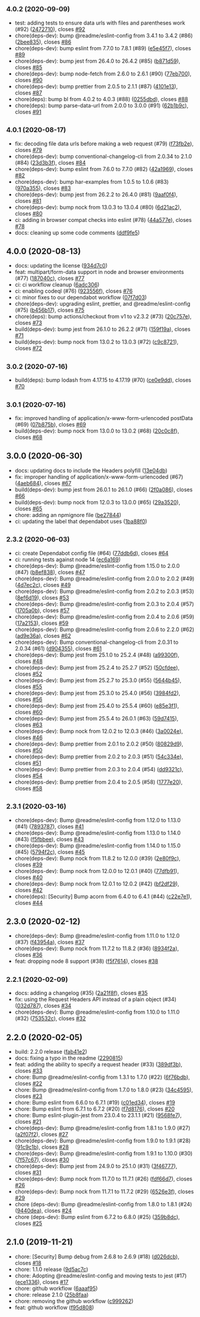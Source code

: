 ## <small>4.0.2 (2020-09-09)</small>

* test: adding tests to ensure data urls with files and parentheses work (#92) ([2472710](https://github.com/readmeio/fetch-har/commit/2472710)), closes [#92](https://github.com/readmeio/fetch-har/issues/92)
* chore(deps-dev): bump @readme/eslint-config from 3.4.1 to 3.4.2 (#86) ([2bee835](https://github.com/readmeio/fetch-har/commit/2bee835)), closes [#86](https://github.com/readmeio/fetch-har/issues/86)
* chore(deps-dev): bump eslint from 7.7.0 to 7.8.1 (#89) ([e5e45f7](https://github.com/readmeio/fetch-har/commit/e5e45f7)), closes [#89](https://github.com/readmeio/fetch-har/issues/89)
* chore(deps-dev): bump jest from 26.4.0 to 26.4.2 (#85) ([b871d59](https://github.com/readmeio/fetch-har/commit/b871d59)), closes [#85](https://github.com/readmeio/fetch-har/issues/85)
* chore(deps-dev): bump node-fetch from 2.6.0 to 2.6.1 (#90) ([77eb700](https://github.com/readmeio/fetch-har/commit/77eb700)), closes [#90](https://github.com/readmeio/fetch-har/issues/90)
* chore(deps-dev): bump prettier from 2.0.5 to 2.1.1 (#87) ([4101e13](https://github.com/readmeio/fetch-har/commit/4101e13)), closes [#87](https://github.com/readmeio/fetch-har/issues/87)
* chore(deps): bump bl from 4.0.2 to 4.0.3 (#88) ([0255dbd](https://github.com/readmeio/fetch-har/commit/0255dbd)), closes [#88](https://github.com/readmeio/fetch-har/issues/88)
* chore(deps): bump parse-data-url from 2.0.0 to 3.0.0 (#91) ([62b1b9c](https://github.com/readmeio/fetch-har/commit/62b1b9c)), closes [#91](https://github.com/readmeio/fetch-har/issues/91)



## <small>4.0.1 (2020-08-17)</small>

* fix: decoding file data urls before making a web request (#79) ([f73fb2e](https://github.com/readmeio/fetch-har/commit/f73fb2e)), closes [#79](https://github.com/readmeio/fetch-har/issues/79)
* chore(deps-dev): bump conventional-changelog-cli from 2.0.34 to 2.1.0 (#84) ([23d3b3f](https://github.com/readmeio/fetch-har/commit/23d3b3f)), closes [#84](https://github.com/readmeio/fetch-har/issues/84)
* chore(deps-dev): bump eslint from 7.6.0 to 7.7.0 (#82) ([42a1969](https://github.com/readmeio/fetch-har/commit/42a1969)), closes [#82](https://github.com/readmeio/fetch-har/issues/82)
* chore(deps-dev): bump har-examples from 1.0.5 to 1.0.6 (#83) ([970a355](https://github.com/readmeio/fetch-har/commit/970a355)), closes [#83](https://github.com/readmeio/fetch-har/issues/83)
* chore(deps-dev): bump jest from 26.2.2 to 26.4.0 (#81) ([9aaf0f4](https://github.com/readmeio/fetch-har/commit/9aaf0f4)), closes [#81](https://github.com/readmeio/fetch-har/issues/81)
* chore(deps-dev): bump nock from 13.0.3 to 13.0.4 (#80) ([6d21ac2](https://github.com/readmeio/fetch-har/commit/6d21ac2)), closes [#80](https://github.com/readmeio/fetch-har/issues/80)
* ci: adding in browser compat checks into eslint (#78) ([44a577e](https://github.com/readmeio/fetch-har/commit/44a577e)), closes [#78](https://github.com/readmeio/fetch-har/issues/78)
* docs: cleaning up some code comments ([ddf9fe5](https://github.com/readmeio/fetch-har/commit/ddf9fe5))



## 4.0.0 (2020-08-13)

* docs: updating the license ([934d7c0](https://github.com/readmeio/fetch-har/commit/934d7c0))
* feat: multipart/form-data support in node and browser environments (#77) ([187040c](https://github.com/readmeio/fetch-har/commit/187040c)), closes [#77](https://github.com/readmeio/fetch-har/issues/77)
* ci: ci workflow cleanup ([6adc306](https://github.com/readmeio/fetch-har/commit/6adc306))
* ci: enabling codeql (#76) ([923556f](https://github.com/readmeio/fetch-har/commit/923556f)), closes [#76](https://github.com/readmeio/fetch-har/issues/76)
* ci: minor fixes to our dependabot workflow ([07f7d03](https://github.com/readmeio/fetch-har/commit/07f7d03))
* chore(deps-dev): upgrading eslint, prettier, and @readme/eslint-config (#75) ([b456b17](https://github.com/readmeio/fetch-har/commit/b456b17)), closes [#75](https://github.com/readmeio/fetch-har/issues/75)
* chore(deps): bump actions/checkout from v1 to v2.3.2 (#73) ([20c757e](https://github.com/readmeio/fetch-har/commit/20c757e)), closes [#73](https://github.com/readmeio/fetch-har/issues/73)
* build(deps-dev): bump jest from 26.1.0 to 26.2.2 (#71) ([159f19a](https://github.com/readmeio/fetch-har/commit/159f19a)), closes [#71](https://github.com/readmeio/fetch-har/issues/71)
* build(deps-dev): bump nock from 13.0.2 to 13.0.3 (#72) ([c9c8721](https://github.com/readmeio/fetch-har/commit/c9c8721)), closes [#72](https://github.com/readmeio/fetch-har/issues/72)



## <small>3.0.2 (2020-07-16)</small>

* build(deps): bump lodash from 4.17.15 to 4.17.19 (#70) ([ce0e9dd](https://github.com/readmeio/fetch-har/commit/ce0e9dd)), closes [#70](https://github.com/readmeio/fetch-har/issues/70)



## <small>3.0.1 (2020-07-16)</small>

* fix: improved handling of application/x-www-form-urlencoded postData (#69) ([07b875b](https://github.com/readmeio/fetch-har/commit/07b875b)), closes [#69](https://github.com/readmeio/fetch-har/issues/69)
* build(deps-dev): bump nock from 13.0.0 to 13.0.2 (#68) ([20c0c8f](https://github.com/readmeio/fetch-har/commit/20c0c8f)), closes [#68](https://github.com/readmeio/fetch-har/issues/68)



## 3.0.0 (2020-06-30)

* docs: updating docs to include the Headers polyfill ([13e04db](https://github.com/readmeio/fetch-har/commit/13e04db))
* fix: improper handling of application/x-www-form-urlencoded (#67) ([4aeb684](https://github.com/readmeio/fetch-har/commit/4aeb684)), closes [#67](https://github.com/readmeio/fetch-har/issues/67)
* build(deps-dev): bump jest from 26.0.1 to 26.1.0 (#66) ([2f0a086](https://github.com/readmeio/fetch-har/commit/2f0a086)), closes [#66](https://github.com/readmeio/fetch-har/issues/66)
* build(deps-dev): bump nock from 12.0.3 to 13.0.0 (#65) ([29a3520](https://github.com/readmeio/fetch-har/commit/29a3520)), closes [#65](https://github.com/readmeio/fetch-har/issues/65)
* chore: adding an npmignore file ([be27844](https://github.com/readmeio/fetch-har/commit/be27844))
* ci: updating the label that dependabot uses ([1ba88f0](https://github.com/readmeio/fetch-har/commit/1ba88f0))



## <small>2.3.2 (2020-06-03)</small>

* ci: create Dependabot config file (#64) ([77ddb6d](https://github.com/readmeio/fetch-har/commit/77ddb6d)), closes [#64](https://github.com/readmeio/fetch-har/issues/64)
* ci: running tests against node 14 ([ec6a169](https://github.com/readmeio/fetch-har/commit/ec6a169))
* chore(deps-dev): Bump @readme/eslint-config from 1.15.0 to 2.0.0 (#47) ([b8ef838](https://github.com/readmeio/fetch-har/commit/b8ef838)), closes [#47](https://github.com/readmeio/fetch-har/issues/47)
* chore(deps-dev): Bump @readme/eslint-config from 2.0.0 to 2.0.2 (#49) ([4d7ec2c](https://github.com/readmeio/fetch-har/commit/4d7ec2c)), closes [#49](https://github.com/readmeio/fetch-har/issues/49)
* chore(deps-dev): Bump @readme/eslint-config from 2.0.2 to 2.0.3 (#53) ([8ef6d19](https://github.com/readmeio/fetch-har/commit/8ef6d19)), closes [#53](https://github.com/readmeio/fetch-har/issues/53)
* chore(deps-dev): Bump @readme/eslint-config from 2.0.3 to 2.0.4 (#57) ([1705a0b](https://github.com/readmeio/fetch-har/commit/1705a0b)), closes [#57](https://github.com/readmeio/fetch-har/issues/57)
* chore(deps-dev): Bump @readme/eslint-config from 2.0.4 to 2.0.6 (#59) ([17a2153](https://github.com/readmeio/fetch-har/commit/17a2153)), closes [#59](https://github.com/readmeio/fetch-har/issues/59)
* chore(deps-dev): Bump @readme/eslint-config from 2.0.6 to 2.2.0 (#62) ([ad9e36a](https://github.com/readmeio/fetch-har/commit/ad9e36a)), closes [#62](https://github.com/readmeio/fetch-har/issues/62)
* chore(deps-dev): Bump conventional-changelog-cli from 2.0.31 to 2.0.34 (#61) ([d904355](https://github.com/readmeio/fetch-har/commit/d904355)), closes [#61](https://github.com/readmeio/fetch-har/issues/61)
* chore(deps-dev): Bump jest from 25.1.0 to 25.2.4 (#48) ([a99300f](https://github.com/readmeio/fetch-har/commit/a99300f)), closes [#48](https://github.com/readmeio/fetch-har/issues/48)
* chore(deps-dev): Bump jest from 25.2.4 to 25.2.7 (#52) ([50cfdee](https://github.com/readmeio/fetch-har/commit/50cfdee)), closes [#52](https://github.com/readmeio/fetch-har/issues/52)
* chore(deps-dev): Bump jest from 25.2.7 to 25.3.0 (#55) ([5644b45](https://github.com/readmeio/fetch-har/commit/5644b45)), closes [#55](https://github.com/readmeio/fetch-har/issues/55)
* chore(deps-dev): Bump jest from 25.3.0 to 25.4.0 (#56) ([3984fd2](https://github.com/readmeio/fetch-har/commit/3984fd2)), closes [#56](https://github.com/readmeio/fetch-har/issues/56)
* chore(deps-dev): Bump jest from 25.4.0 to 25.5.4 (#60) ([e85e3f1](https://github.com/readmeio/fetch-har/commit/e85e3f1)), closes [#60](https://github.com/readmeio/fetch-har/issues/60)
* chore(deps-dev): Bump jest from 25.5.4 to 26.0.1 (#63) ([59d7415](https://github.com/readmeio/fetch-har/commit/59d7415)), closes [#63](https://github.com/readmeio/fetch-har/issues/63)
* chore(deps-dev): Bump nock from 12.0.2 to 12.0.3 (#46) ([3a0024e](https://github.com/readmeio/fetch-har/commit/3a0024e)), closes [#46](https://github.com/readmeio/fetch-har/issues/46)
* chore(deps-dev): Bump prettier from 2.0.1 to 2.0.2 (#50) ([80829d9](https://github.com/readmeio/fetch-har/commit/80829d9)), closes [#50](https://github.com/readmeio/fetch-har/issues/50)
* chore(deps-dev): Bump prettier from 2.0.2 to 2.0.3 (#51) ([54c334e](https://github.com/readmeio/fetch-har/commit/54c334e)), closes [#51](https://github.com/readmeio/fetch-har/issues/51)
* chore(deps-dev): Bump prettier from 2.0.3 to 2.0.4 (#54) ([dd9321c](https://github.com/readmeio/fetch-har/commit/dd9321c)), closes [#54](https://github.com/readmeio/fetch-har/issues/54)
* chore(deps-dev): Bump prettier from 2.0.4 to 2.0.5 (#58) ([1777e20](https://github.com/readmeio/fetch-har/commit/1777e20)), closes [#58](https://github.com/readmeio/fetch-har/issues/58)



## <small>2.3.1 (2020-03-16)</small>

* chore(deps-dev): Bump @readme/eslint-config from 1.12.0 to 1.13.0 (#41) ([7893787](https://github.com/readmeio/fetch-har/commit/7893787)), closes [#41](https://github.com/readmeio/fetch-har/issues/41)
* chore(deps-dev): Bump @readme/eslint-config from 1.13.0 to 1.14.0 (#43) ([f5fbbee](https://github.com/readmeio/fetch-har/commit/f5fbbee)), closes [#43](https://github.com/readmeio/fetch-har/issues/43)
* chore(deps-dev): Bump @readme/eslint-config from 1.14.0 to 1.15.0 (#45) ([5794f2c](https://github.com/readmeio/fetch-har/commit/5794f2c)), closes [#45](https://github.com/readmeio/fetch-har/issues/45)
* chore(deps-dev): Bump nock from 11.8.2 to 12.0.0 (#39) ([2e80f9c](https://github.com/readmeio/fetch-har/commit/2e80f9c)), closes [#39](https://github.com/readmeio/fetch-har/issues/39)
* chore(deps-dev): Bump nock from 12.0.0 to 12.0.1 (#40) ([77dfb91](https://github.com/readmeio/fetch-har/commit/77dfb91)), closes [#40](https://github.com/readmeio/fetch-har/issues/40)
* chore(deps-dev): Bump nock from 12.0.1 to 12.0.2 (#42) ([bf2df29](https://github.com/readmeio/fetch-har/commit/bf2df29)), closes [#42](https://github.com/readmeio/fetch-har/issues/42)
* chore(deps): [Security] Bump acorn from 6.4.0 to 6.4.1 (#44) ([c22e7e1](https://github.com/readmeio/fetch-har/commit/c22e7e1)), closes [#44](https://github.com/readmeio/fetch-har/issues/44)



## 2.3.0 (2020-02-12)

* chore(deps-dev): Bump @readme/eslint-config from 1.11.0 to 1.12.0 (#37) ([f43954a](https://github.com/readmeio/fetch-har/commit/f43954a)), closes [#37](https://github.com/readmeio/fetch-har/issues/37)
* chore(deps-dev): Bump nock from 11.7.2 to 11.8.2 (#36) ([8934f2a](https://github.com/readmeio/fetch-har/commit/8934f2a)), closes [#36](https://github.com/readmeio/fetch-har/issues/36)
* feat: dropping node 8 support (#38) ([f5f7614](https://github.com/readmeio/fetch-har/commit/f5f7614)), closes [#38](https://github.com/readmeio/fetch-har/issues/38)



## <small>2.2.1 (2020-02-09)</small>

* docs: adding a changelog (#35) ([2a21f8f](https://github.com/readmeio/fetch-har/commit/2a21f8f)), closes [#35](https://github.com/readmeio/fetch-har/issues/35)
* fix: using the Request Headers API instead of a plain object (#34) ([032d787](https://github.com/readmeio/fetch-har/commit/032d787)), closes [#34](https://github.com/readmeio/fetch-har/issues/34)
* chore(deps-dev): Bump @readme/eslint-config from 1.10.0 to 1.11.0 (#32) ([753532c](https://github.com/readmeio/fetch-har/commit/753532c)), closes [#32](https://github.com/readmeio/fetch-har/issues/32)



## 2.2.0 (2020-02-05)

* build: 2.2.0 release ([fab41e2](https://github.com/readmeio/fetch-har/commit/fab41e2))
* docs: fixing a typo in the readme ([2290815](https://github.com/readmeio/fetch-har/commit/2290815))
* feat: adding the ability to specify a request header (#33) ([389df3b](https://github.com/readmeio/fetch-har/commit/389df3b)), closes [#33](https://github.com/readmeio/fetch-har/issues/33)
* chore: Bump @readme/eslint-config from 1.3.1 to 1.7.0 (#22) ([6f76bdb](https://github.com/readmeio/fetch-har/commit/6f76bdb)), closes [#22](https://github.com/readmeio/fetch-har/issues/22)
* chore: Bump @readme/eslint-config from 1.7.0 to 1.8.0 (#23) ([34c4595](https://github.com/readmeio/fetch-har/commit/34c4595)), closes [#23](https://github.com/readmeio/fetch-har/issues/23)
* chore: Bump eslint from 6.6.0 to 6.7.1 (#19) ([c01ed34](https://github.com/readmeio/fetch-har/commit/c01ed34)), closes [#19](https://github.com/readmeio/fetch-har/issues/19)
* chore: Bump eslint from 6.7.1 to 6.7.2 (#20) ([f7d8176](https://github.com/readmeio/fetch-har/commit/f7d8176)), closes [#20](https://github.com/readmeio/fetch-har/issues/20)
* chore: Bump eslint-plugin-jest from 23.0.4 to 23.1.1 (#21) ([9568fe7](https://github.com/readmeio/fetch-har/commit/9568fe7)), closes [#21](https://github.com/readmeio/fetch-har/issues/21)
* chore(deps-dev): Bump @readme/eslint-config from 1.8.1 to 1.9.0 (#27) ([a2f07f2](https://github.com/readmeio/fetch-har/commit/a2f07f2)), closes [#27](https://github.com/readmeio/fetch-har/issues/27)
* chore(deps-dev): Bump @readme/eslint-config from 1.9.0 to 1.9.1 (#28) ([91c9c1b](https://github.com/readmeio/fetch-har/commit/91c9c1b)), closes [#28](https://github.com/readmeio/fetch-har/issues/28)
* chore(deps-dev): Bump @readme/eslint-config from 1.9.1 to 1.10.0 (#30) ([7f57c67](https://github.com/readmeio/fetch-har/commit/7f57c67)), closes [#30](https://github.com/readmeio/fetch-har/issues/30)
* chore(deps-dev): Bump jest from 24.9.0 to 25.1.0 (#31) ([3f46777](https://github.com/readmeio/fetch-har/commit/3f46777)), closes [#31](https://github.com/readmeio/fetch-har/issues/31)
* chore(deps-dev): Bump nock from 11.7.0 to 11.7.1 (#26) ([fdf66d7](https://github.com/readmeio/fetch-har/commit/fdf66d7)), closes [#26](https://github.com/readmeio/fetch-har/issues/26)
* chore(deps-dev): Bump nock from 11.7.1 to 11.7.2 (#29) ([6526e3f](https://github.com/readmeio/fetch-har/commit/6526e3f)), closes [#29](https://github.com/readmeio/fetch-har/issues/29)
* chore (deps-dev): Bump @readme/eslint-config from 1.8.0 to 1.8.1 (#24) ([9440dea](https://github.com/readmeio/fetch-har/commit/9440dea)), closes [#24](https://github.com/readmeio/fetch-har/issues/24)
* chore (deps-dev): Bump eslint from 6.7.2 to 6.8.0 (#25) ([359b8dc](https://github.com/readmeio/fetch-har/commit/359b8dc)), closes [#25](https://github.com/readmeio/fetch-har/issues/25)



## 2.1.0 (2019-11-21)

* chore: [Security] Bump debug from 2.6.8 to 2.6.9 (#18) ([d026dcb](https://github.com/readmeio/fetch-har/commit/d026dcb)), closes [#18](https://github.com/readmeio/fetch-har/issues/18)
* chore: 1.1.0 release ([9d5ac7c](https://github.com/readmeio/fetch-har/commit/9d5ac7c))
* chore: Adopting @readme/eslint-config and moving tests to jest (#17) ([ece1336](https://github.com/readmeio/fetch-har/commit/ece1336)), closes [#17](https://github.com/readmeio/fetch-har/issues/17)
* chore: github workflow ([6aaaf95](https://github.com/readmeio/fetch-har/commit/6aaaf95))
* chore: release 2.1.0 ([25b8faa](https://github.com/readmeio/fetch-har/commit/25b8faa))
* chore: removing the github workflow ([c999262](https://github.com/readmeio/fetch-har/commit/c999262))
* feat: github workflow ([f95d808](https://github.com/readmeio/fetch-har/commit/f95d808))



